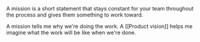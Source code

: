 A mission is a short statement that stays constant for your team throughout the process and gives them something to work toward. 

A mission tells me why we're doing the work. A [[Product vision]] helps me imagine what the work will be like when we're done. 